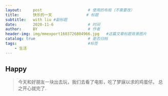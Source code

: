 ```yaml
---
layout:     post   				    # 使用的布局（不需要改）
title:      快乐的一天				# 标题 
subtitle:   with liu #副标题
date:       2020-11-6 				# 时间
author:     BY 						# 作者
header-img: img/mmexport1603726804966.jpg	#这篇文章标题背景图片
catalog: true 						# 是否归档
tags:								#标签
    - 生活
---
```


## Happy
>今天和好朋友一块出去玩，我们去看了电影，吃了梦寐以求的鸡蛋仔。
>总之开心就完了.
